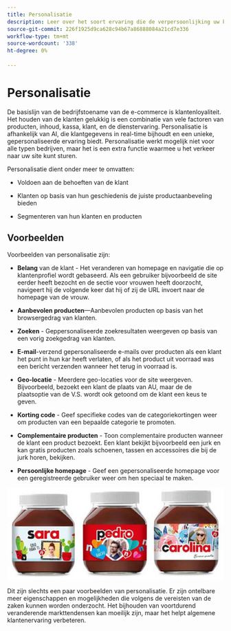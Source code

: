 ```yaml
---
title: Personalisatie
description: Leer over het soort ervaring die de verpersoonlijking uw klanten zou moeten verstrekken.
source-git-commit: 226f1925d9ca628c94b67a86888084a21cd7e336
workflow-type: tm+mt
source-wordcount: '338'
ht-degree: 0%

---
```



# Personalisatie

De basislijn van de bedrijfstoename van de e-commerce is klantenloyaliteit. Het houden van de klanten gelukkig is een combinatie van vele factoren van producten, inhoud, kassa, klant, en de dienstervaring. Personalisatie is afhankelijk van AI, die klantgegevens in real-time bijhoudt en een unieke, gepersonaliseerde ervaring biedt. Personalisatie werkt mogelijk niet voor alle typen bedrijven, maar het is een extra functie waarmee u het verkeer naar uw site kunt sturen.

Personalisatie dient onder meer te omvatten:

- Voldoen aan de behoeften van de klant

- Klanten op basis van hun geschiedenis de juiste productaanbeveling bieden

- Segmenteren van hun klanten en producten

## Voorbeelden

Voorbeelden van personalisatie zijn:

- **Belang** van de klant - Het veranderen van homepage en navigatie die op klantenprofiel wordt gebaseerd. Als een gebruiker bijvoorbeeld de site eerder heeft bezocht en de sectie voor vrouwen heeft doorzocht, navigeert hij de volgende keer dat hij of zij de URL invoert naar de homepage van de vrouw.

- **Aanbevolen producten**—Aanbevolen producten op basis van het browsergedrag van klanten.

- **Zoeken** - Geppersonaliseerde zoekresultaten weergeven op basis van een vorig zoekgedrag van klanten.

- **E-mail**-verzend gepersonaliseerde e-mails over producten als een klant het punt in hun kar heeft verlaten, of als het product uit voorraad was een bericht verzenden wanneer het terug in voorraad is.

- **Geo-locatie** - Meerdere geo-locaties voor de site weergeven. Bijvoorbeeld, bezoekt een klant de plaats van AU, maar de de plaatsoptie van de V.S. wordt ook getoond om de klant een keus te geven.

- **Korting code** - Geef specifieke codes van de categoriekortingen weer om producten van een bepaalde categorie te promoten.

- **Complementaire producten** - Toon complementaire producten wanneer de klant een product bezoekt. Een klant bekijkt bijvoorbeeld een jurk en kan gratis producten zoals schoenen, tassen en accessoires die bij de jurk horen, bekijken.

- **Persoonlijke homepage** - Geef een gepersonaliseerde homepage voor een geregistreerde gebruiker weer om hen speciaal te maken.

![Voorbeeld van gepersonaliseerde producten](../../assets/playbooks/personalization-example.png)

Dit zijn slechts een paar voorbeelden van personalisatie. Er zijn ontelbare meer eigenschappen en mogelijkheden die volgens de vereisten van de zaken kunnen worden onderzocht. Het bijhouden van voortdurend veranderende markttendensen kan moeilijk zijn, maar het helpt algemene klantenervaring verbeteren.
